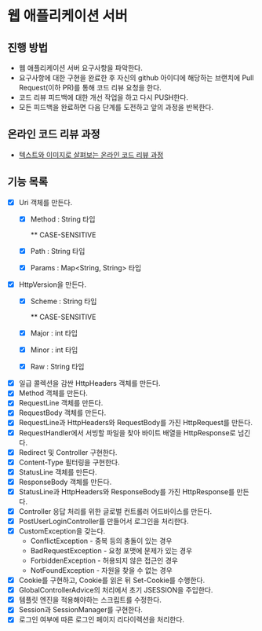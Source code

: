 # 웹 애플리케이션 서버

## 진행 방법

* 웹 애플리케이션 서버 요구사항을 파악한다.
* 요구사항에 대한 구현을 완료한 후 자신의 github 아이디에 해당하는 브랜치에 Pull Request(이하 PR)를 통해 코드 리뷰 요청을 한다.
* 코드 리뷰 피드백에 대한 개선 작업을 하고 다시 PUSH한다.
* 모든 피드백을 완료하면 다음 단계를 도전하고 앞의 과정을 반복한다.

## 온라인 코드 리뷰 과정

* [텍스트와 이미지로 살펴보는 온라인 코드 리뷰 과정](https://github.com/next-step/nextstep-docs/tree/master/codereview)

## 기능 목록

* [X] Uri 객체를 만든다.
    * [X] Method : String 타입

      ** CASE-SENSITIVE

    * [X] Path : String 타입
    * [X] Params : Map<String, String> 타입
* [X] HttpVersion을 만든다.
    * [X] Scheme : String 타입

      ** CASE-SENSITIVE

    * [X] Major : int 타입
    * [X] Minor : int 타입
    * [X] Raw : String 타입
* [X] 일급 콜렉션을 감싼 HttpHeaders 객체를 만든다.
* [X] Method 객체를 만든다.
* [X] RequestLine 객체를 만든다.
* [X] RequestBody 객체를 만든다.
* [X] RequestLine과 HttpHeaders와 RequestBody를 가진 HttpRequest를 만든다.
* [X] RequestHandler에서 서빙할 파일을 찾아 바이트 배열을 HttpResponse로 넘긴다.
* [X] Redirect 및 Controller 구현한다.
* [X] Content-Type 필터링을 구현한다.
* [X] StatusLine 객체를 만든다.
* [X] ResponseBody 객체를 만든다.
* [X] StatusLine과 HttpHeaders와 ResponseBody를 가진 HttpResponse를 만든다.
* [X] Controller 응답 처리를 위한 글로벌 컨트롤러 어드바이스를 만든다.
* [X] PostUserLoginController를 만들어서 로그인을 처리한다.
* [X] CustomException을 갖는다.
    * ConflictException - 중복 등의 충돌이 있는 경우
    * BadRequestException - 요청 포맷에 문제가 있는 경우
    * ForbiddenException - 허용되지 않은 접근인 경우
    * NotFoundException - 자원을 찾을 수 없는 경우
* [X] Cookie를 구현하고, Cookie를 읽은 뒤 Set-Cookie를 수행한다.
* [X] GlobalControllerAdvice의 처리에서 초기 JSESSION을 주입한다.
* [X] 템플릿 엔진을 적용해야하는 스크립트를 수정한다.
* [X] Session과 SessionManager를 구현한다.
* [X] 로그인 여부에 따른 로그인 페이지 리다이렉션을 처리한다.